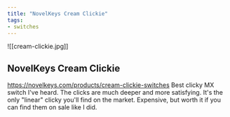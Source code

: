 ```yaml
---
title: "NovelKeys Cream Clickie"
tags:
- switches
---
```


![[cream-clickie.jpg]]

## NovelKeys Cream Clickie

https://novelkeys.com/products/cream-clickie-switches
Best clicky MX switch I've heard. The clicks are much deeper and more satisfying. It's the only "linear" clicky you'll find on the market. Expensive, but worth it if you can find them on sale like I did.

